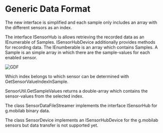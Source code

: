 # Generic Data Format

The new interface is simplified and each sample only includes an array with the different sensors as an index. 

The interface ISensorHub is allows retrieving the recorded data as an IEnumerable of Samples. ISensorHubDevice additionally provides methods for recording data.
The IEnumberable is an array which contains Samples. A Sample is an simple array in which there are the sample-values for each enabled sensor. 

![GDF](https://gitlab.com/OperationPhrike/phrike/uploads/69aa254f06caf32e53003e39329eeff9/GDF.jpg)

Which index belongs to which sensor can be determined with  GetSensorValueIndexInSample. 

SensorUtil.GetSampleValues returns a double-array which contains the sensor-values from the selected index. 

The class SensorDataFileStreamer implements the interface ISensorHub for g.mobilab binary data. 

The class SensorDevice implements an ISensorHubDevice for the g.mobilab sensors but data transfer is not supported yet.